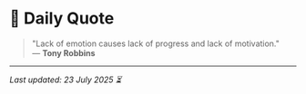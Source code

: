 # 📜 Daily Quote

> "Lack of emotion causes lack of progress and lack of motivation."  
> — **Tony Robbins**

---

_Last updated: 23 July 2025 ⏳_
